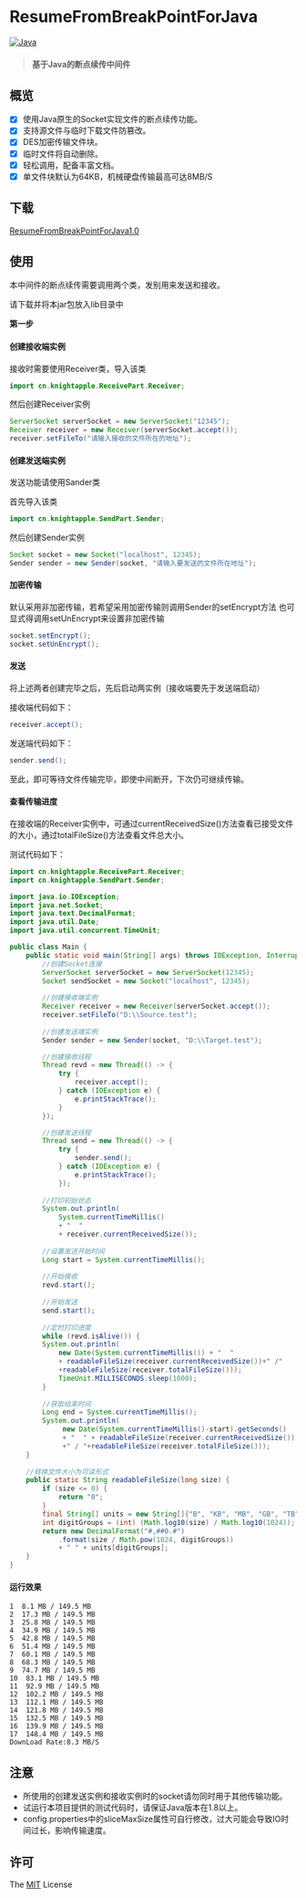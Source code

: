 # ResumeFromBreakPointForJava

[![Java](https://img.shields.io/badge/java-1.8-blue.svg)](<https://www.oracle.com/technetwork/java/javase/documentation/jdk8-doc-downloads-2133158.html> )

> #### 基于Java的断点续传中间件

## 概览

- [x] 使用Java原生的Socket实现文件的断点续传功能。
- [x] 支持源文件与临时下载文件防篡改。
- [x] DES加密传输文件块。
- [x] 临时文件将自动删除。
- [x] 轻松调用，配备丰富文档。
- [x] 单文件块默认为64KB，机械硬盘传输最高可达8MB/S

## 下载

[ResumeFromBreakPointForJava1.0 ](https://github.com/knight-apple/ResumeFromBreakPoint/releases/download/1.0/ResumeFromBreakPoint.jar )

## 使用

本中间件的断点续传需要调用两个类，发别用来发送和接收。

请下载并将本jar包放入lib目录中



**第一步**

#### 创建接收端实例

接收时需要使用Receiver类，导入该类

```java
import cn.knightapple.ReceivePart.Receiver;
```

然后创建Receiver实例

```java
ServerSocket serverSocket = new ServerSocket("12345");
Receiver receiver = new Receiver(serverSocket.accept());
receiver.setFileTo("请输入接收的文件所在的地址");
```



#### 创建发送端实例

发送功能请使用Sander类

首先导入该类

```java
import cn.knightapple.SendPart.Sender;
```

然后创建Sender实例

```java
Socket socket = new Socket("localhost", 12345);
Sender sender = new Sender(socket, "请输入要发送的文件所在地址"); 
```

#### 加密传输
默认采用非加密传输，若希望采用加密传输则调用Sender的setEncrypt方法
也可显式得调用setUnEncrypt来设置非加密传输
````java
socket.setEncrypt();
socket.setUnEncrypt();
````

#### 发送

将上述两者创建完毕之后，先后启动两实例（接收端要先于发送端启动）

接收端代码如下：

````java
receiver.accept();
````

发送端代码如下：

````java
sender.send();
````

至此，即可等待文件传输完毕，即使中间断开，下次仍可继续传输。

#### 查看传输进度

在接收端的Receiver实例中，可通过currentReceivedSize()方法查看已接受文件的大小，通过totalFileSize()方法查看文件总大小。



测试代码如下：

````java
import cn.knightapple.ReceivePart.Receiver;
import cn.knightapple.SendPart.Sender;

import java.io.IOException;
import java.net.Socket;
import java.text.DecimalFormat;
import java.util.Date;
import java.util.concurrent.TimeUnit;

public class Main {
    public static void main(String[] args) throws IOException, InterruptedException {
		//创建Socket连接
        ServerSocket serverSocket = new ServerSocket(12345);
        Socket sendSocket = new Socket("localhost", 12345);
        
        //创建接收端实例
        Receiver receiver = new Receiver(serverSocket.accept());
        receiver.setFileTo("D:\\Source.test");
 
       	//创建发送端实例
        Sender sender = new Sender(socket, "D:\\Target.test");

        //创建接收线程
        Thread revd = new Thread(() -> {
            try {
                receiver.accept();
            } catch (IOException e) {
                e.printStackTrace();
            }
        });

        //创建发送线程
        Thread send = new Thread(() -> {
            try {
                sender.send();
            } catch (IOException e) {
                e.printStackTrace();
        	});
            
        //打印初始状态
        System.out.println(
            System.currentTimeMillis() 
            + "  " 
            + receiver.currentReceivedSize());
        
        //设置发送开始时间
        Long start = System.currentTimeMillis();
        
        //开始接收
        revd.start();
            
	    //开始发送
        send.start();
            
        //定时打印进度
        while (revd.isAlive()) {
       	System.out.println(
            new Date(System.currentTimeMillis()) + "  " 
            + readableFileSize(receiver.currentReceivedSize())+" /"
            +readableFileSize(receiver.totalFileSize()));
            TimeUnit.MILLISECONDS.sleep(1000);
        }
        
        //获取结束时间
        Long end = System.currentTimeMillis();
		System.out.println(
             new Date(System.currentTimeMillis()-start).getSeconds()
             + "  " + readableFileSize(receiver.currentReceivedSize())
             +" / "+readableFileSize(receiver.totalFileSize()));
    }
	
	//转换文件大小为可读形式                                 
    public static String readableFileSize(long size) {
        if (size <= 0) {
            return "0";
        }
        final String[] units = new String[]{"B", "KB", "MB", "GB", "TB"};
        int digitGroups = (int) (Math.log10(size) / Math.log10(1024));
        return new DecimalFormat("#,##0.#")
            .format(size / Math.pow(1024, digitGroups)) 
            + " " + units[digitGroups];
    }
}

````

#### 运行效果

````
1  8.1 MB / 149.5 MB
2  17.3 MB / 149.5 MB
3  25.8 MB / 149.5 MB
4  34.9 MB / 149.5 MB
5  42.8 MB / 149.5 MB
6  51.4 MB / 149.5 MB
7  60.1 MB / 149.5 MB
8  68.3 MB / 149.5 MB
9  74.7 MB / 149.5 MB
10  83.1 MB / 149.5 MB
11  92.9 MB / 149.5 MB
12  102.2 MB / 149.5 MB
13  112.1 MB / 149.5 MB
14  121.8 MB / 149.5 MB
15  132.5 MB / 149.5 MB
16  139.9 MB / 149.5 MB
17  148.4 MB / 149.5 MB
DownLoad Rate:8.3 MB/S
````



##  注意

* 所使用的创建发送实例和接收实例时的socket请勿同时用于其他传输功能。
* 试运行本项目提供的测试代码时，请保证Java版本在1.8以上。
* config.properties中的sliceMaxSize属性可自行修改，过大可能会导致IO时间过长，影响传输速度。

## 许可

The [MIT](http://opensource.org/licenses/MIT) License

